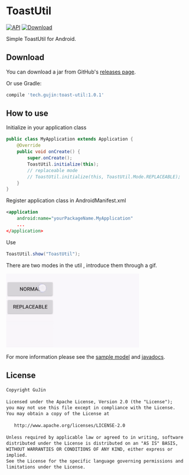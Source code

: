# ToastUtil
[![API](https://img.shields.io/badge/API-4%2B-blue.svg?style=flat-square)](https://developer.android.com/about/versions/android-1.6.html
)
[![Download](https://img.shields.io/badge/Download-1.0.1-green.svg?style=flat-square)](https://bintray.com/gujin/maven/toast-util/_latestVersion)

Simple ToastUtil for Android.

Download
--------
You can download a jar from GitHub's [releases page][3].

Or use Gradle:
```gradle
compile 'tech.gujin:toast-util:1.0.1'
```

How to use
--------
Initialize in your application class
```java
public class MyApplication extends Application {
    @Override
    public void onCreate() {
        super.onCreate();
        ToastUtil.initialize(this);
        // replaceable mode
        // ToastUtil.initialize(this, ToastUtil.Mode.REPLACEABLE);
    }
}
```
Register application class in AndroidManifest.xml
```xml
<application
    android:name="yourPackageName.MyApplication"
    ...
</application>      
```
Use
```java
ToastUtil.show("ToastUtil");
```
There are two modes in the util , introduce them through a gif.

![](https://github.com/GuJin/ToastUtil/blob/master/screenshots/mode.gif)


For more information please see the [sample model][1] and [javadocs][2].

License
--------

    Copyright GuJin

    Licensed under the Apache License, Version 2.0 (the "License");
    you may not use this file except in compliance with the License.
    You may obtain a copy of the License at

       http://www.apache.org/licenses/LICENSE-2.0

    Unless required by applicable law or agreed to in writing, software
    distributed under the License is distributed on an "AS IS" BASIS,
    WITHOUT WARRANTIES OR CONDITIONS OF ANY KIND, either express or implied.
    See the License for the specific language governing permissions and
    limitations under the License.

[1]: https://github.com/GuJin/ToastUtil/tree/master/sample/src/main/java/tech/gujin/toast/sample
[2]: https://gujin.github.io/ToastUtil/javadocs/1.0.1/index.html
[3]: https://github.com/GuJin/ToastUtil/releases
